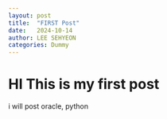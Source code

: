 ```yaml
---
layout: post
title:  "FIRST Post"
date:   2024-10-14
author: LEE SEHYEON
categories: Dummy
---
```


# HI This is my first post

i will post oracle, python 

